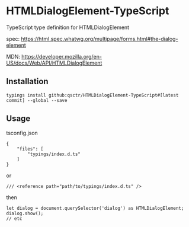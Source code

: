 # HTMLDialogElement-TypeScript

TypeScript type definition for HTMLDialogElement

spec: https://html.spec.whatwg.org/multipage/forms.html#the-dialog-element

MDN: https://developer.mozilla.org/en-US/docs/Web/API/HTMLDialogElement

## Installation

    typings install github:qsctr/HTMLDialogElement-TypeScript#[latest commit] --global --save

## Usage

tsconfig.json

    {
        "files": [
            "typings/index.d.ts"
        ]
    }
    
or

    /// <reference path="path/to/typings/index.d.ts" />
    
then

    let dialog = document.querySelector('dialog') as HTMLDialogElement;
    dialog.show();
    // etc

